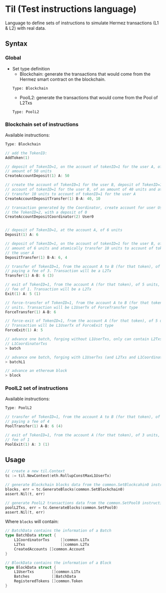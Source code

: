 # Til (Test instructions language)
Language to define sets of instructions to simulate Hermez transactions (L1 & L2) with real data.

## Syntax
### Global
- Set type definition
    - Blockchain: generate the transactions that would come from the Hermez smart contract on the blockchain.
	```
	Type: Blockchain
	```
    - PoolL2: generate the transactions that would come from the Pool of L2Txs
	```
	Type: PoolL2
	```

### Blockchain set of instructions
Available instructions:
```go
Type: Blockchain

// add the TokenID:
AddToken(1)

// deposit of TokenID=1, on the account of tokenID=1 for the user A, of an
// amount of 50 units
CreateAccountDeposit(1) A: 50

// create the account of TokenID=1 for the user B, deposit of TokenID=1, on the
// account of tokenID=1 for the user B, of an amount of 40 units and atomically
// transfer 10 units to account of tokenID=1 for the user A
CreateAccountDepositTransfer(1) B-A: 40, 10

// transaction generated by the Coordinator, create account for user User0 for
// the TokenID=2, with a deposit of 0
CreateAccountDepositCoordinator(2) User0


// deposit of TokenID=1, at the account A, of 6 units
Deposit(1) A: 6

// deposit of TokenID=1, on the account of tokenID=1 for the user B, of an
// amount of 6 units and atomically transfer 10 units to account of tokenID=1 for
// the user A
DepositTransfer(1) B-A: 6, 4

// transfer of TokenID=1, from the account A to B (for that token), of 6 units,
// paying a fee of 3. Transaction will be a L2Tx
Transfer(1) A-B: 6 (3)

// exit of TokenID=1, from the account A (for that token), of 5 units, paying a
// fee of 1. Transaction will be a L2Tx
Exit(1) A: 5 (1)

// force-transfer of TokenID=1, from the account A to B (for that token), of 6
// units. Transaction will be L1UserTx of ForceTransfer type
ForceTransfer(1) A-B: 6

// force-exit of TokenID=1, from the account A (for that token), of 5 units.
// Transaction will be L1UserTx of ForceExit type
ForceExit(1) A: 5

// advance one batch, forging without L1UserTxs, only can contain L2Txs and
// L1CoordinatorTxs
> batch

// advance one batch, forging with L1UserTxs (and L2Txs and L1CoordinatorTxs)
> batchL1

// advance an ethereum block
> block
```

### PoolL2 set of instructions
Available instructions:
```go
Type: PoolL2

// transfer of TokenID=1, from the account A to B (for that token), of 6 units,
// paying a fee of 4
PoolTransfer(1) A-B: 6 (4)

// exit of TokenID=1, from the account A (for that token), of 3 units, paying a
// fee of 1
PoolExit(1) A: 3 (1)
```

## Usage
```go
// create a new til.Context
tc := til.NewContext(eth.RollupConstMaxL1UserTx)

// generate Blockchain blocks data from the common.SetBlockcahin0 instructions set
blocks, err = tc.GenerateBlocks(common.SetBlockchain0)
assert.Nil(t, err)

// generate PoolL2 transactions data from the common.SetPool0 instructions set
poolL2Txs, err = tc.GenerateBlocks(common.SetPool0)
assert.Nil(t, err)
```

Where `blocks` will contain:
```go
// BatchData contains the information of a Batch
type BatchData struct {
    L1CoordinatorTxs     []common.L1Tx
    L2Txs                []common.L2Tx
    CreatedAccounts []common.Account
}

// BlockData contains the information of a Block
type BlockData struct {
    L1UserTxs        []common.L1Tx
    Batches          []BatchData
    RegisteredTokens []common.Token
}
```
